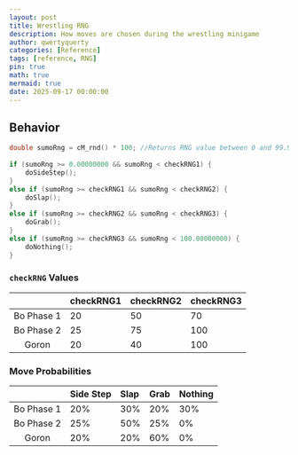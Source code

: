 ```yaml
---
layout: post
title: Wrestling RNG
description: How moves are chosen during the wrestling minigame
author: qwertyquerty
categories: [Reference]
tags: [reference, RNG]
pin: true
math: true
mermaid: true
date: 2025-09-17 00:00:00
---
```


## Behavior

```c++
double sumoRng = cM_rnd() * 100; //Returns RNG value between 0 and 99.999...
 
if (sumoRng >= 0.00000000 && sumoRng < checkRNG1) {
	doSideStep();
}
else if (sumoRng >= checkRNG1 && sumoRng < checkRNG2) {
	doSlap();
}
else if (sumoRng >= checkRNG2 && sumoRng < checkRNG3) {
	doGrab();
}
else if (sumoRng >= checkRNG3 && sumoRng < 100.00000000) {
	doNothing();
}
```

### `checkRNG` Values
 
|            | checkRNG1 | checkRNG2 | checkRNG3 |
| :--------: | :-------- | :-------- | :-------- |
| Bo Phase 1 | 20        | 50        | 70        |
| Bo Phase 2 | 25        | 75        | 100       |
|   Goron    | 20        | 40        | 100       |

### Move Probabilities

|            | Side Step | Slap | Grab | Nothing |
| :--------: | :-------- | :--- | :--- | :------ |
| Bo Phase 1 | 20%       | 30%  | 20%  | 30%     |
| Bo Phase 2 | 25%       | 50%  | 25%  | 0%      |
|   Goron    | 20%       | 20%  | 60%  | 0%      |
